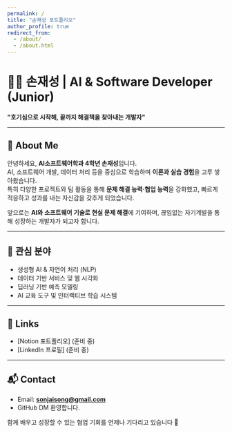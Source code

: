 ```yaml
---
permalink: /
title: "손재성 포트폴리오"
author_profile: true
redirect_from: 
  - /about/
  - /about.html
---
```


# 👨‍💻 손재성 | AI & Software Developer (Junior)

**"호기심으로 시작해, 끝까지 해결책을 찾아내는 개발자"**

---

## 🧩 About Me

안녕하세요, **AI소프트웨어학과 4학년 손재성**입니다.  
AI, 소프트웨어 개발, 데이터 처리 등을 중심으로 학습하며 **이론과 실습 경험**을 고루 쌓아왔습니다.  
특히 다양한 프로젝트와 팀 활동을 통해 **문제 해결 능력·협업 능력**을 강화했고, 빠르게 적응하고 성과를 내는 자신감을 갖추게 되었습니다.  

앞으로는 **AI와 소프트웨어 기술로 현실 문제 해결**에 기여하며, 끊임없는 자기계발을 통해 성장하는 개발자가 되고자 합니다.  

---

## 🚀 관심 분야

- 생성형 AI & 자연어 처리 (NLP)  
- 데이터 기반 서비스 및 웹 시각화  
- 딥러닝 기반 예측 모델링  
- AI 교육 도구 및 인터랙티브 학습 시스템  

---

## 🔗 Links

- [Notion 포트폴리오] (준비 중)  
- [LinkedIn 프로필] (준비 중)  

---

## 📬 Contact

- Email: **sonjaisong@gmail.com**
- GitHub DM 환영합니다.

함께 배우고 성장할 수 있는 협업 기회를 언제나 기다리고 있습니다 🚀
